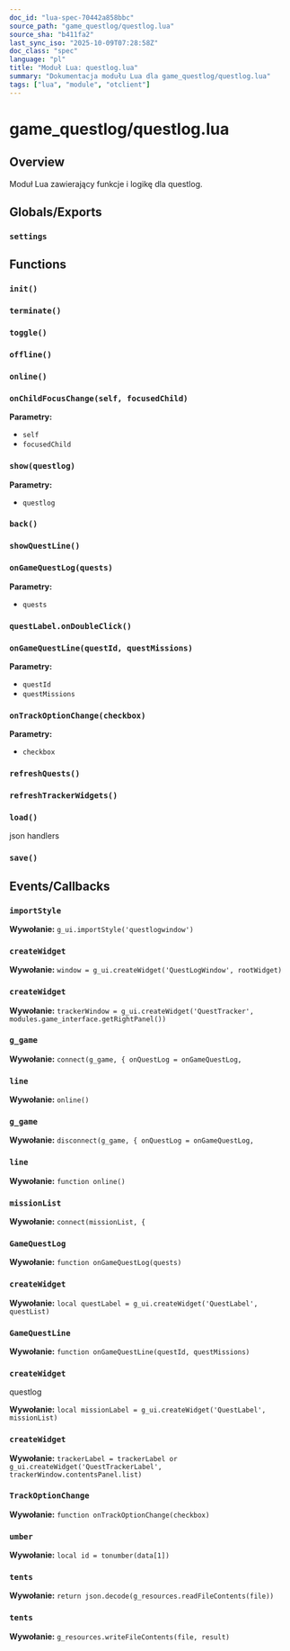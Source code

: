 ```yaml
---
doc_id: "lua-spec-70442a858bbc"
source_path: "game_questlog/questlog.lua"
source_sha: "b411fa2"
last_sync_iso: "2025-10-09T07:28:58Z"
doc_class: "spec"
language: "pl"
title: "Moduł Lua: questlog.lua"
summary: "Dokumentacja modułu Lua dla game_questlog/questlog.lua"
tags: ["lua", "module", "otclient"]
---
```


# game_questlog/questlog.lua

## Overview

Moduł Lua zawierający funkcje i logikę dla questlog.

## Globals/Exports

### `settings`

## Functions

### `init()`

### `terminate()`

### `toggle()`

### `offline()`

### `online()`

### `onChildFocusChange(self, focusedChild)`

**Parametry:**

- `self`
- `focusedChild`

### `show(questlog)`

**Parametry:**

- `questlog`

### `back()`

### `showQuestLine()`

### `onGameQuestLog(quests)`

**Parametry:**

- `quests`

### `questLabel.onDoubleClick()`

### `onGameQuestLine(questId, questMissions)`

**Parametry:**

- `questId`
- `questMissions`

### `onTrackOptionChange(checkbox)`

**Parametry:**

- `checkbox`

### `refreshQuests()`

### `refreshTrackerWidgets()`

### `load()`

json handlers

### `save()`

## Events/Callbacks

### `importStyle`

**Wywołanie:** `g_ui.importStyle('questlogwindow')`

### `createWidget`

**Wywołanie:** `window = g_ui.createWidget('QuestLogWindow', rootWidget)`

### `createWidget`

**Wywołanie:** `trackerWindow = g_ui.createWidget('QuestTracker', modules.game_interface.getRightPanel())`

### `g_game`

**Wywołanie:** `connect(g_game, { onQuestLog = onGameQuestLog,`

### `line`

**Wywołanie:** `online()`

### `g_game`

**Wywołanie:** `disconnect(g_game, { onQuestLog = onGameQuestLog,`

### `line`

**Wywołanie:** `function online()`

### `missionList`

**Wywołanie:** `connect(missionList, {`

### `GameQuestLog`

**Wywołanie:** `function onGameQuestLog(quests)`

### `createWidget`

**Wywołanie:** `local questLabel = g_ui.createWidget('QuestLabel', questList)`

### `GameQuestLine`

**Wywołanie:** `function onGameQuestLine(questId, questMissions)`

### `createWidget`

questlog

**Wywołanie:** `local missionLabel = g_ui.createWidget('QuestLabel', missionList)`

### `createWidget`

**Wywołanie:** `trackerLabel = trackerLabel or g_ui.createWidget('QuestTrackerLabel', trackerWindow.contentsPanel.list)`

### `TrackOptionChange`

**Wywołanie:** `function onTrackOptionChange(checkbox)`

### `umber`

**Wywołanie:** `local id = tonumber(data[1])`

### `tents`

**Wywołanie:** `return json.decode(g_resources.readFileContents(file))`

### `tents`

**Wywołanie:** `g_resources.writeFileContents(file, result)`

